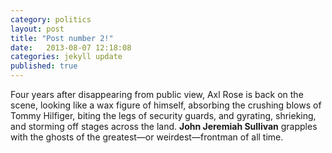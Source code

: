 ```yaml
---
category: politics
layout: post
title: "Post number 2!"
date:   2013-08-07 12:18:08
categories: jekyll update
published: true
---
```


Four years after disappearing from public view, Axl Rose is back on the scene, looking like a wax figure of himself, absorbing the crushing blows of Tommy Hilfiger, biting the legs of security guards, and gyrating, shrieking, and storming off stages across the land. **John Jeremiah Sullivan** grapples with the ghosts of the greatest—or weirdest—frontman of all time.
